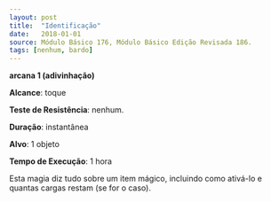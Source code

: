 ```yaml
---
layout: post
title:  "Identificação"
date:   2018-01-01
source: Módulo Básico 176, Módulo Básico Edição Revisada 186.
tags: [nenhum, bardo]
---
```


**arcana 1 (adivinhação)**

**Alcance**: toque

**Teste de Resistência**: nenhum.

**Duração**: instantânea

**Alvo**: 1 objeto

**Tempo de Execução**: 1 hora

Esta magia diz tudo sobre um item mágico, incluindo como ativá-lo e quantas cargas restam (se for o caso).

